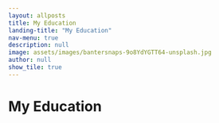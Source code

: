 ```yaml
---
layout: allposts
title: My Education
landing-title: "My Education"
nav-menu: true
description: null
image: assets/images/bantersnaps-9o8YdYGTT64-unsplash.jpg
author: null
show_tile: true
---
```


<h1>My Education</h1>

